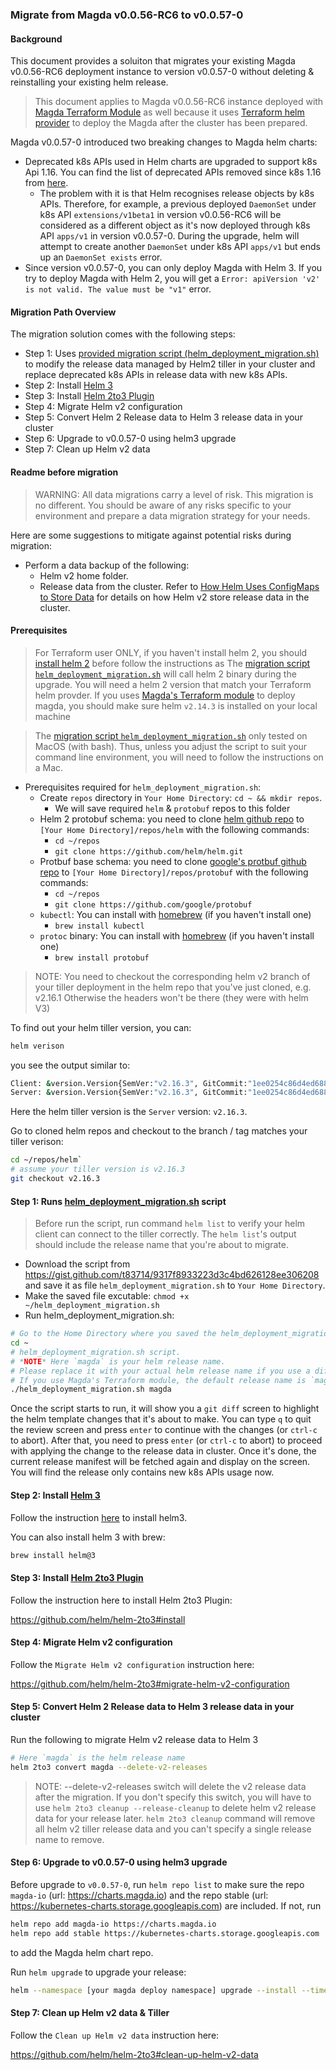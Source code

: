 ### Migrate from Magda v0.0.56-RC6 to v0.0.57-0

#### Background

This document provides a soluiton that migrates your existing Magda v0.0.56-RC6 deployment instance to version v0.0.57-0 without deleting & reinstalling your existing helm release.

> This document applies to Magda v0.0.56-RC6 instance deployed with [Magda Terraform Module](https://github.com/magda-io/magda-config/tree/master/terraform) as well because it uses [Terraform helm provider](https://www.terraform.io/docs/providers/helm/index.html) to deploy the Magda after the cluster has been prepared.

Magda v0.0.57-0 introduced two breaking changes to Magda helm charts:

-   Deprecated k8s APIs used in Helm charts are upgraded to support k8s Api 1.16. You can find the list of deprecated APIs removed since k8s 1.16 from [here](https://kubernetes.io/blog/2019/07/18/api-deprecations-in-1-16/).
    -   The problem with it is that Helm recognises release objects by k8s APIs. Therefore, for example, a previous deployed `DaemonSet` under k8s API `extensions/v1beta1` in version v0.0.56-RC6 will be considered as a different object as it's now deployed through k8s API `apps/v1` in version v0.0.57-0. During the upgrade, helm will attempt to create another `DaemonSet` under k8s API `apps/v1` but ends up an `DaemonSet exists` error.
-   Since version v0.0.57-0, you can only deploy Magda with Helm 3. If you try to deploy Magda with Helm 2, you will get a `Error: apiVersion 'v2' is not valid. The value must be "v1"` error.

#### Migration Path Overview

The migration solution comes with the following steps:

-   Step 1: Uses [provided migration script (helm_deployment_migration.sh)](https://gist.github.com/t83714/9317f8933223d3c4bd626128ee306208) to modify the release data managed by Helm2 tiller in your cluster and replace deprecated k8s APIs in release data with new k8s APIs.
-   Step 2: Install [Helm 3](https://helm.sh/docs/intro/install/)
-   Step 3: Install [Helm 2to3 Plugin](https://github.com/helm/helm-2to3)
-   Step 4: Migrate Helm v2 configuration
-   Step 5: Convert Helm 2 Release data to Helm 3 release data in your cluster
-   Step 6: Upgrade to v0.0.57-0 using helm3 upgrade
-   Step 7: Clean up Helm v2 data

#### Readme before migration

> WARNING: All data migrations carry a level of risk. This migration is no different. You should be aware of any risks specific to your environment and prepare a data migration strategy for your needs.

Here are some suggestions to mitigate against potential risks during migration:

-   Perform a data backup of the following:
    -   Helm v2 home folder.
    -   Release data from the cluster. Refer to [How Helm Uses ConfigMaps to Store Data](http://technosophos.com/2017/03/23/how-helm-uses-configmaps-to-store-data.html) for details on how Helm v2 store release data in the cluster.

#### Prerequisites

> For Terraform user ONLY, if you haven't install helm 2, you should [install helm 2](https://v2-14-0.helm.sh/docs/using_helm/#installing-helm) before follow the instructions as The [migration script `helm_deployment_migration.sh`](https://gist.github.com/t83714/9317f8933223d3c4bd626128ee306208) will call helm 2 binary during the upgrade. You will need a helm 2 version that match your Terraform helm provder. If you uses [Magda's Terraform module](https://github.com/magda-io/magda-config/tree/2b7ad5aa6e0f96bc6c4228715c240950e4d331cc/terraform) to deploy magda, you should make sure helm `v2.14.3` is installed on your local machine

> The [migration script `helm_deployment_migration.sh`](https://gist.github.com/t83714/9317f8933223d3c4bd626128ee306208) only tested on MacOS (with bash). Thus, unless you adjust the script to suit your command line environment, you will need to follow the instructions on a Mac.

-   Prerequisites required for `helm_deployment_migration.sh`:
    -   Create `repos` directory in `Your Home Directory`: `cd ~ && mkdir repos`.
        -   We will save required `helm` & `protobuf` repos to this folder
    -   Helm 2 protobuf schema: you need to clone [helm github repo](https://github.com/helm/helm.git) to `[Your Home Directory]/repos/helm` with the following commands:
        -   `cd ~/repos`
        -   `git clone https://github.com/helm/helm.git`
    -   Protbuf base schema: you need to clone [google's protbuf github repo](https://github.com/google/protobuf) to `[Your Home Directory]/repos/protobuf` with the following commands:
        -   `cd ~/repos`
        -   `git clone https://github.com/google/protobuf`
    -   `kubectl`: You can install with [homebrew](https://brew.sh/) (if you haven't install one)
        -   `brew install kubectl`
    -   `protoc` binary: You can install with [homebrew](https://brew.sh/) (if you haven't install one)
        -   `brew install protobuf`

> NOTE: You need to checkout the corresponding helm v2 branch of your tiller deployment in the helm repo that you've just cloned, e.g. v2.16.1 Otherwise the headers won't be there (they were with helm V3)

To find out your helm tiller version, you can:

```bash
helm verison
```

you see the output similar to:

```bash
Client: &version.Version{SemVer:"v2.16.3", GitCommit:"1ee0254c86d4ed6887327dabed7aa7da29d7eb0d", GitTreeState:"clean"}
Server: &version.Version{SemVer:"v2.16.3", GitCommit:"1ee0254c86d4ed6887327dabed7aa7da29d7eb0d", GitTreeState:"clean"}
```

Here the helm tiller version is the `Server` version: `v2.16.3`.

Go to cloned helm repos and checkout to the branch / tag matches your tiller verison:

```bash
cd ~/repos/helm`
# assume your tiller version is v2.16.3
git checkout v2.16.3
```

#### Step 1: Runs [helm_deployment_migration.sh](https://gist.github.com/t83714/9317f8933223d3c4bd626128ee306208) script

> Before run the script, run command `helm list` to verify your helm client can connect to the tiller correctly. The `helm list`'s output should include the release name that you're about to migrate.

-   Download the script from https://gist.github.com/t83714/9317f8933223d3c4bd626128ee306208 and save it as file `helm_deployment_migration.sh` to `Your Home Directory`.
-   Make the saved file excutable: `chmod +x ~/helm_deployment_migration.sh`
-   Run helm_deployment_migration.sh:

```bash
# Go to the Home Directory where you saved the helm_deployment_migration.sh script
cd ~
# helm_deployment_migration.sh script.
# *NOTE* Here `magda` is your helm release name.
# Please replace it with your actual helm release name if you use a different name.
# If you use Magda's Terraform module, the default release name is `magda`
./helm_deployment_migration.sh magda
```

Once the script starts to run, it will show you a `git diff` screen to highlight the helm template changes that it's about to make. You can type `q` to quit the review screen and press `enter` to continue with the changes (or `ctrl-c` to abort). After that, you need to press `enter` (or `ctrl-c` to abort) to proceed with applying the change to the release data in cluster. Once it's done, the current release manifest will be fetched again and display on the screen. You will find the release only contains new k8s APIs usage now.

#### Step 2: Install [Helm 3](https://helm.sh/docs/intro/install/)

Follow the instruction [here](https://helm.sh/docs/intro/install/) to install helm3.

You can also install helm 3 with brew:

```bash
brew install helm@3
```

#### Step 3: Install [Helm 2to3 Plugin](https://github.com/helm/helm-2to3)

Follow the instruction here to install Helm 2to3 Plugin:

https://github.com/helm/helm-2to3#install

#### Step 4: Migrate Helm v2 configuration

Follow the `Migrate Helm v2 configuration` instruction here:

https://github.com/helm/helm-2to3#migrate-helm-v2-configuration

#### Step 5: Convert Helm 2 Release data to Helm 3 release data in your cluster

Run the following to migrate Helm v2 release data to Helm 3

```bash
# Here `magda` is the helm release name
helm 2to3 convert magda --delete-v2-releases
```

> NOTE: --delete-v2-releases switch will delete the v2 release data after the migration. If you don't specify this switch, you will have to use `helm 2to3 cleanup --release-cleanup` to delete helm v2 release data for your release later. `helm 2to3 cleanup` command will remove all helm v2 tiller release data and you can't specify a single release name to remove.

#### Step 6: Upgrade to v0.0.57-0 using helm3 upgrade

Before upgrade to `v0.0.57-0`, run `helm repo list` to make sure the repo `magda-io` (url: https://charts.magda.io) and the repo stable (url: https://kubernetes-charts.storage.googleapis.com) are included. If not, run

```bash
helm repo add magda-io https://charts.magda.io
helm repo add stable https://kubernetes-charts.storage.googleapis.com
```

to add the Magda helm chart repo.

Run `helm upgrade` to upgrade your release:

```bash
helm --namespace [your magda deploy namespace] upgrade --install --timeout 9999s --wait -f [path to your config value file] magda magda --repo https://charts.magda.io --version 0.0.57-0
```

#### Step 7: Clean up Helm v2 data & Tiller

Follow the `Clean up Helm v2 data` instruction here:

https://github.com/helm/helm-2to3#clean-up-helm-v2-data
